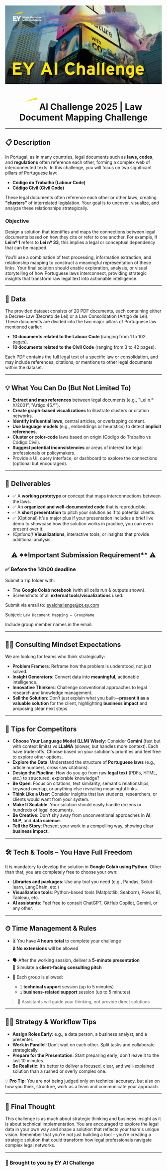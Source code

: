 ![alt text](https://github.com/EYAIChallenge/Overview/blob/main/Banner-EY-1280x640.jpg "EY AI Challenge")

<h1 align="center"> <img src="https://github.com/EYAIChallenge/Overview/blob/main/EY_Logo_Beam_RGB_White_Yellow.png" width="40" alt="Logo"/> AI Challenge 2025 | Law Document Mapping Challenge </h1>

---

## 📋 Description

In Portugal, as in many countries, legal documents such as **laws, codes**, and **regulations** often reference each other, forming a complex web of interconnected texts. In this challenge, you will focus on two significant pillars of Portuguese law:

- **Código do Trabalho (Labour Code)**
- **Código Civil (Civil Code)**

These legal documents often reference each other or other laws, creating **"clusters"** of interrelated legislation. Your goal is to uncover, visualize, and analyze these relationships strategically.

### **Objective**  
Design a solution that identifies and maps the connections between legal documents based on how they cite or refer to one another. For example, if **Lei nº 1** refers to **Lei nº 33**, this implies a legal or conceptual dependency that can be mapped.

You'll use a combination of text processing, information extraction, and relationship mapping to construct a meaningful representation of these links. Your final solution should enable exploration, analysis, or visual storytelling of how Portuguese laws interconnect, providing strategic insights that transform raw legal text into actionable intelligence.

---

## 📂 Data

The provided dataset consists of 20 PDF documents, each containing either a Decree-Law (Decreto de Lei) or a Law Consolidation (Artigo de Lei). These documents are divided into the two major pillars of Portuguese law mentioned earlier:

- **10 documents related to the Labour Code** (ranging from 1 to 102 pages).
- **10 documents related to the Civil Code** (ranging from 3 to 42 pages).

Each PDF contains the full legal text of a specific law or consolidation, and may include references, citations, or mentions to other legal documents within the dataset. 

---

## 💡 What You Can Do (But Not Limited To)

- **Extract and map references** between legal documents (e.g., "Lei n.º X/2001", "Artigo 45.º").
- **Create graph-based visualizations** to illustrate clusters or citation networks.
- **Identify influential laws**, central articles, or overlapping content.
- **Use language models** (e.g., embeddings or heuristics) to detect **implicit references**.
- **Cluster or color-code** laws based on origin (Código do Trabalho vs Código Civil).
- **Suggest potential inconsistencies** or areas of interest for legal professionals or policymakers.
- Provide a UI, query interface, or dashboard to explore the connections (optional but encouraged).

---

## 🎯 Deliverables

- ✅ A **working prototype** or concept that maps interconnections between the laws.
- ✅ An **organized and well-documented code** that is reproducible.
- ✅ A **short presentation** to pitch your solution as if to potential clients.
- ✅ (Optional) It’s a major plus if your presentation includes a brief live demo to showcase how the solution works in practice, you can even present over it.
- *(Optional)* **Visualizations**, interactive tools, or insights that provide additional analysis.

<h2 align="center"> ⚠️ **Important Submission Requirement** ⚠️ </h2>
<h3> ✅ Before the 14h00 deadline</h3>

Submit a zip folder with:
- The **Google Colab notebook** (with all cells run & outputs shown).
- Screenshots of all **external tools/visualizations** used.

Submit via email to: [eyaichallenge@pt.ey.com](mailto:eyaichallenge@pt.ey.com)

Subject: `Law Document Mapping – GroupName`

Include group member names in the email.


---

## 👩‍💼 Consulting Mindset Expectations

We are looking for teams who think strategically:

- **Problem Framers**: Reframe how the problem is understood, not just solved.
- **Insight Generators**: Convert data into **meaningful**, actionable intelligence.
- **Innovative Thinkers**: Challenge conventional approaches to legal research and knowledge management.
- **Sell the Solution**: Don't just explain what you built—**present it as a valuable solution** for the client, highlighting **business impact** and proposing clear next steps.

---

## 🧠 Tips for Competitors

- **Choose Your Language Model (LLM) Wisely**: Consider **Gemini** (fast but with context limits) vs **LLaMA** (slower, but handles more context). Each have trade-offs. Choose based on your solution's priorities and feel free to explore other options.
- **Explore the Data**: Understand the structure of **Portuguese laws** (e.g., article numbers, cross-law citations).
- **Design the Pipeline**: How do you go from raw **legal text** (PDFs, HTML, etc.) to structured, explorable knowledge?
- **Be Open**: Focus on citations, text similarity, semantic relationships, keyword overlap, or anything else revealing meaningful links.
- **Think Like a User**: Consider insights that law students, researchers, or clients would want from your system.
- **Make It Scalable**: Your solution should easily handle dozens or hundreds of legal documents.
- **Be Creative**: Don’t shy away from unconventional approaches in **AI**, **NLP**, and **data science**.
- **Tell the Story**: Present your work in a compelling way, showing clear **business impact**.

---

## 🛠 Tech & Tools – You Have Full Freedom

It is mandatory to develop the solution in **Google Colab using Python**.
Other than that, you are completely free to choose your own:

- **Libraries and packages**: Use any tool you need (e.g., Pandas, Scikit-learn, LangChain, etc.)
- **Visualization tools**: Python-based tools (Matplotlib, Seaborn), Power BI, Tableau, etc.
- **AI assistants**: Feel free to consult ChatGPT, GitHub Copilot, Gemini, or any other. 

---

## ⏱ Time Management & Rules

- ⏳ You have **4 hours total** to complete your challenge  
  🔒 **No extensions** will be allowed

- 🗣 After the working session, deliver a **5-minute presentation**  
  🎯 Simulate a **client-facing consulting pitch**

- 👥 Each group is allowed:
  - `1` **technical support** session (up to 5 minutes)
  - `1` **business-related support** session (up to 5 minutes)

> 🧠 Assistants will guide your thinking, not provide direct solutions

---

## 🧑‍💼 Strategy & Workflow Tips

- **Assign Roles Early**: e.g., a data person, a business analyst, and a presenter. 
- **Work in Parallel**: Don’t wait on each other. Split tasks and collaborate strategically.
- **Prepare for the Presentation**: Start preparing early; don’t leave it to the last 10 minutes.
- **Be Realistic**: It’s better to deliver a focused, clear, and well-explained solution than a rushed or overly complex one.

💡 **Pro Tip**: You are not being judged only on technical accuracy, but also on how you think, structure, work as a team and communicate your approach.

---

## 💭 Final Thought

This challenge is as much about strategic thinking and business insight as it is about technical implementation. You are encouraged to explore the legal data in your own way and shape a solution that reflects your team's unique vision. Remember that you're not just building a tool – you're creating a strategic solution that could transform how legal professionals navigate complex legal networks.

---

### 🏁 Brought to you by **EY AI Challenge**
